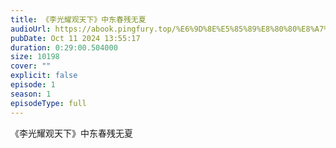 ```yaml
---
title: 《李光耀观天下》中东春残无夏
audioUrl: https://abook.pingfury.top/%E6%9D%8E%E5%85%89%E8%80%80%E8%A7%82%E5%A4%A9%E4%B8%8B-%E4%B8%AD%E4%B8%9C%E6%98%A5%E6%AE%8B%E6%97%A0%E5%A4%8F-ydg3sycb.mp3
pubDate: Oct 11 2024 13:55:17
duration: 0:29:00.504000
size: 10198
cover: ""
explicit: false
episode: 1
season: 1
episodeType: full
---
```

《李光耀观天下》中东春残无夏